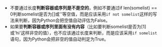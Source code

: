 - 不要通过长度**判断容器或序列是不是空的**，例如不要通过if len(somelist) == 0判断somelist是否为[]或''等空值，而是应该采用`if not somelist`这样的写法来判断，因为Python会把空值自动评估为False。
- 如果要**判断容器或序列里面有没有内容**（比如要判断somelist是否为[1]或'hi'这样非空的值），也不应该通过长度来判断，而是应该采用`if somelist`语句，因为Python会把非空的值自动判定为True。
